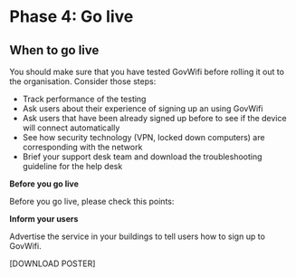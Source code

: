 # Phase 4: Go live

## When to go live

You should make sure that you have tested GovWifi before rolling it out to the organisation. Consider those steps:
- Track performance of the testing
- Ask users about their experience of signing up an using GovWifi
- Ask users that have been already signed up before to see if the device will connect automatically
- See how security technology (VPN, locked down computers) are corresponding with the network
- Brief your support desk team and download the troubleshooting guideline for the help desk

**Before you go live**

Before you go live, please check this points:

**Inform your users**

Advertise the service in your buildings to tell users how to sign up to GovWifi.

[DOWNLOAD POSTER]

